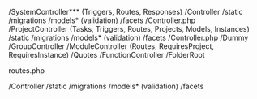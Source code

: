 /SystemController*** (Triggers, Routes, Responses)
    /Controller
        /static
        /migrations
        /models* (validation)
            /facets
        /Controller.php    
        /ProjectController (Tasks, Triggers, Routes, Projects, Models, Instances)
            /static
            /migrations
            /models* (validation)
                /facets
            /Controller.php
            /Dummy
        /GroupController
        /ModuleController (Routes, RequiresProject, RequiresInstance)
            /Quotes
        /FunctionController
            /FolderRoot

routes.php



/Controller
        /static
        /migrations
        /models* (validation)
            /facets
